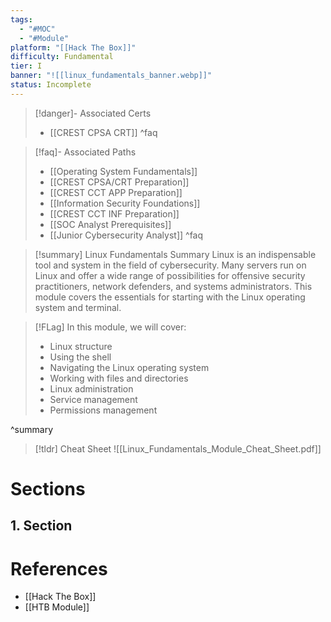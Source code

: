 ```yaml
---
tags:
  - "#MOC"
  - "#Module"
platform: "[[Hack The Box]]"
difficulty: Fundamental
tier: I
banner: "![[linux_fundamentals_banner.webp]]"
status: Incomplete
---
```


> [!danger]- Associated Certs
> - [[CREST CPSA CRT]]
^faq

> [!faq]- Associated Paths
> - [[Operating System Fundamentals]]
> - [[CREST CPSA/CRT Preparation]]
> - [[CREST CCT APP Preparation]]
> - [[Information Security Foundations]]
> - [[CREST CCT INF Preparation]]
> - [[SOC Analyst Prerequisites]]
> - [[Junior Cybersecurity Analyst]]
^faq

> [!summary] Linux Fundamentals Summary
> Linux is an indispensable tool and system in the field of cybersecurity. Many servers run on Linux and offer a wide range of possibilities for offensive security practitioners, network defenders, and systems administrators. This module covers the essentials for starting with the Linux operating system and terminal.

> [!FLag] In this module, we will cover:
> - Linux structure
>- Using the shell
>- Navigating the Linux operating system
>- Working with files and directories
>- Linux administration
>- Service management
>- Permissions management
>

^summary
>[!tldr] Cheat Sheet
![[Linux_Fundamentals_Module_Cheat_Sheet.pdf]]

# Sections
## 1. Section


# References
- [[Hack The Box]]
- [[HTB Module]]
